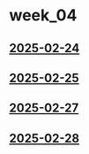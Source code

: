# week_04 <!-- markmap: foldAll -->
## [2025-02-24](2025-02-24/2025-02-24.html)
## [2025-02-25](2025-02-25/2025-02-25.html)
## [2025-02-27](2025-02-27/2025-02-27.html)
## [2025-02-28](2025-02-28/2025-02-28.html)
